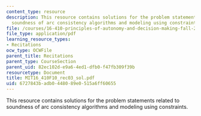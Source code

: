 ```yaml
---
content_type: resource
description: This resource contains solutions for the problem statements related to
  soundness of arc consistency algorithms and modeling using constraints.
file: /courses/16-410-principles-of-autonomy-and-decision-making-fall-2010/6727843badb0448089e0515a6ff60655_MIT16_410F10_rec03_sol.pdf
file_type: application/pdf
learning_resource_types:
- Recitations
ocw_type: OCWFile
parent_title: Recitations
parent_type: CourseSection
parent_uid: 82ec102d-e9a6-4ed1-dfb0-f47fb309f39b
resourcetype: Document
title: MIT16_410F10_rec03_sol.pdf
uid: 6727843b-adb0-4480-89e0-515a6ff60655
---
```

This resource contains solutions for the problem statements related to soundness of arc consistency algorithms and modeling using constraints.

